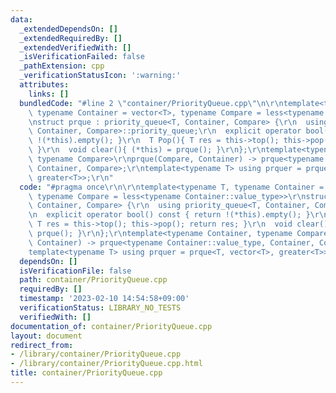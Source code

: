 ```yaml
---
data:
  _extendedDependsOn: []
  _extendedRequiredBy: []
  _extendedVerifiedWith: []
  _isVerificationFailed: false
  _pathExtension: cpp
  _verificationStatusIcon: ':warning:'
  attributes:
    links: []
  bundledCode: "#line 2 \"container/PriorityQueue.cpp\"\n\r\ntemplate<typename T,\
    \ typename Container = vector<T>, typename Compare = less<typename Container::value_type>>\r\
    \nstruct prque : priority_queue<T, Container, Compare> {\r\n  using priority_queue<T,\
    \ Container, Compare>::priority_queue;\r\n  explicit operator bool() const { return\
    \ !(*this).empty(); }\r\n  T Pop(){ T res = this->top(); this->pop(); return res;\
    \ }\r\n  void clear(){ (*this) = prque(); }\r\n};\r\ntemplate<typename Container,\
    \ typename Compare>\r\nprque(Compare, Container) -> prque<typename Container::value_type,\
    \ Container, Compare>;\r\ntemplate<typename T> using prquer = prque<T, vector<T>,\
    \ greater<T>>;\r\n"
  code: "#pragma once\r\n\r\ntemplate<typename T, typename Container = vector<T>,\
    \ typename Compare = less<typename Container::value_type>>\r\nstruct prque : priority_queue<T,\
    \ Container, Compare> {\r\n  using priority_queue<T, Container, Compare>::priority_queue;\r\
    \n  explicit operator bool() const { return !(*this).empty(); }\r\n  T Pop(){\
    \ T res = this->top(); this->pop(); return res; }\r\n  void clear(){ (*this) =\
    \ prque(); }\r\n};\r\ntemplate<typename Container, typename Compare>\r\nprque(Compare,\
    \ Container) -> prque<typename Container::value_type, Container, Compare>;\r\n\
    template<typename T> using prquer = prque<T, vector<T>, greater<T>>;\r\n"
  dependsOn: []
  isVerificationFile: false
  path: container/PriorityQueue.cpp
  requiredBy: []
  timestamp: '2023-02-10 14:54:58+09:00'
  verificationStatus: LIBRARY_NO_TESTS
  verifiedWith: []
documentation_of: container/PriorityQueue.cpp
layout: document
redirect_from:
- /library/container/PriorityQueue.cpp
- /library/container/PriorityQueue.cpp.html
title: container/PriorityQueue.cpp
---
```

